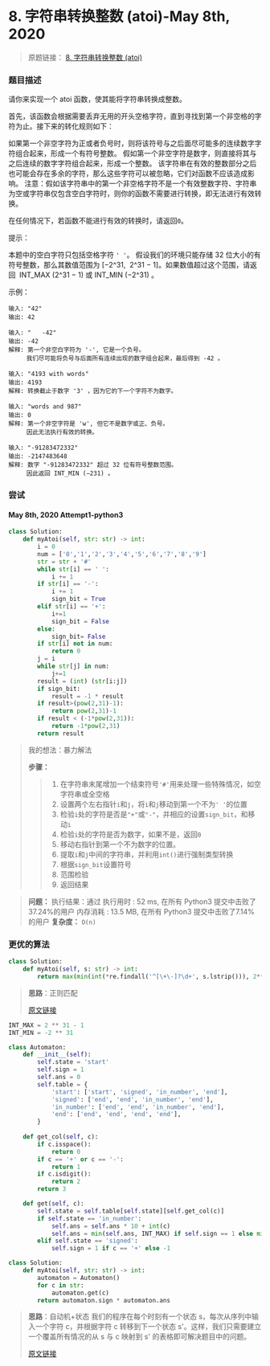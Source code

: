 # 8. 字符串转换整数 (atoi)-May 8th, 2020

> 原题链接： [8. 字符串转换整数 (atoi)](https://leetcode-cn.com/problems/string-to-integer-atoi/)

### 题目描述

请你来实现一个 atoi 函数，使其能将字符串转换成整数。

首先，该函数会根据需要丢弃无用的开头空格字符，直到寻找到第一个非空格的字符为止。接下来的转化规则如下：

如果第一个非空字符为正或者负号时，则将该符号与之后面尽可能多的连续数字字符组合起来，形成一个有符号整数。
假如第一个非空字符是数字，则直接将其与之后连续的数字字符组合起来，形成一个整数。
该字符串在有效的整数部分之后也可能会存在多余的字符，那么这些字符可以被忽略，它们对函数不应该造成影响。
注意：假如该字符串中的第一个非空格字符不是一个有效整数字符、字符串为空或字符串仅包含空白字符时，则你的函数不需要进行转换，即无法进行有效转换。

在任何情况下，若函数不能进行有效的转换时，请返回`0`。

提示：

本题中的空白字符只包括空格字符 `' '`。
假设我们的环境只能存储 32 位大小的有符号整数，那么其数值范围为 [−2^31,  2^31 − 1]。如果数值超过这个范围，请返回  INT_MAX (2^31 − 1) 或 INT_MIN (−2^31) 。


示例：

```
输入: "42"
输出: 42
```

```
输入: "   -42"
输出: -42
解释: 第一个非空白字符为 '-', 它是一个负号。
     我们尽可能将负号与后面所有连续出现的数字组合起来，最后得到 -42 。
```

```
输入: "4193 with words"
输出: 4193
解释: 转换截止于数字 '3' ，因为它的下一个字符不为数字。
```
```
输入: "words and 987"
输出: 0
解释: 第一个非空字符是 'w', 但它不是数字或正、负号。
     因此无法执行有效的转换。
```
```
输入: "-91283472332"
输出: -2147483648
解释: 数字 "-91283472332" 超过 32 位有符号整数范围。 
     因此返回 INT_MIN (−231) 。
```

### 尝试

#### May 8th, 2020 Attempt1-python3

```python
class Solution:
    def myAtoi(self, str: str) -> int:
        i = 0
        num = ['0','1','2','3','4','5','6','7','8','9']
        str = str + '#'
        while str[i] == ' ':
            i += 1
        if str[i] == '-':
            i += 1
            sign_bit = True
        elif str[i] == '+':
            i+=1
            sign_bit = False
        else:
            sign_bit= False
        if str[i] not in num:
            return 0
        j = i
        while str[j] in num:
            j+=1
        result = (int) (str[i:j])
        if sign_bit:
            result = -1 * result
        if result>(pow(2,31)-1):
            return pow(2,31)-1
        if result < (-1*pow(2,31)):
            return -1*pow(2,31)
        return result
```

> 我的想法：暴力解法
>
> **步骤：** 
> > 1. 在字符串末尾增加一个结束符号`'#'`用来处理一些特殊情况，如空字符串或全空格
> > 2. 设置两个左右指针`i`和`j`，将`i`和`j`移动到第一个不为`' '`的位置
> > 3. 检验`i`处的字符是否是`"+"`或`"-"`，并相应的设置`sign_bit`，和移动`i`
> > 4. 检验`i`处的字符是否为数字，如果不是，返回`0`
> > 5. 移动右指针到第一个不为数字的位置。
> > 6. 提取`i`和`j`中间的字符串，并利用`int()`进行强制类型转换
> > 7. 根据`sign_bit`设置符号
> > 8. 范围检验
> > 9. 返回结果

>
> **问题：** 
> 执行结果：通过
> 执行用时 : 52  ms, 在所有 Python3 提交中击败了37.24%的用户
> 内存消耗 : 13.5 MB, 在所有 Python3 提交中击败了7.14%的用户
> **复杂度：** `O(n)` 

### 更优的算法

```python
class Solution:
    def myAtoi(self, s: str) -> int:
        return max(min(int(*re.findall('^[\+\-]?\d+', s.lstrip())), 2**31 - 1), -2**31)
```


> **思路**：正则匹配
> 
> [原文链接](https://leetcode-cn.com/problems/string-to-integer-atoi/comments/)

```python
INT_MAX = 2 ** 31 - 1
INT_MIN = -2 ** 31

class Automaton:
    def __init__(self):
        self.state = 'start'
        self.sign = 1
        self.ans = 0
        self.table = {
            'start': ['start', 'signed', 'in_number', 'end'],
            'signed': ['end', 'end', 'in_number', 'end'],
            'in_number': ['end', 'end', 'in_number', 'end'],
            'end': ['end', 'end', 'end', 'end'],
        }
        
    def get_col(self, c):
        if c.isspace():
            return 0
        if c == '+' or c == '-':
            return 1
        if c.isdigit():
            return 2
        return 3

    def get(self, c):
        self.state = self.table[self.state][self.get_col(c)]
        if self.state == 'in_number':
            self.ans = self.ans * 10 + int(c)
            self.ans = min(self.ans, INT_MAX) if self.sign == 1 else min(self.ans, -INT_MIN)
        elif self.state == 'signed':
            self.sign = 1 if c == '+' else -1

class Solution:
    def myAtoi(self, str: str) -> int:
        automaton = Automaton()
        for c in str:
            automaton.get(c)
        return automaton.sign * automaton.ans
```
> **思路**：自动机+状态
> 我们的程序在每个时刻有一个状态 s，每次从序列中输入一个字符 c，并根据字符 c 转移到下一个状态 s'。这样，我们只需要建立一个覆盖所有情况的从 s 与 c 映射到 s' 的表格即可解决题目中的问题。
> 
> [原文链接](https://leetcode-cn.com/problems/string-to-integer-atoi/solution/zi-fu-chuan-zhuan-huan-zheng-shu-atoi-by-leetcode-/)